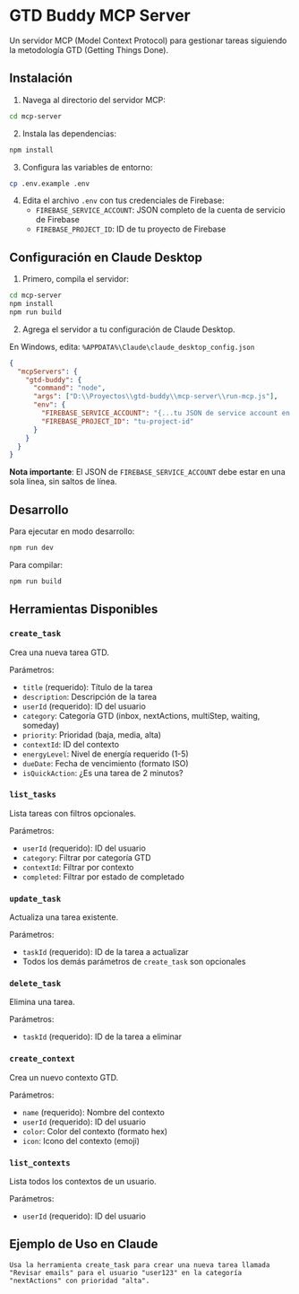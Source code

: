 # GTD Buddy MCP Server

Un servidor MCP (Model Context Protocol) para gestionar tareas siguiendo la metodología GTD (Getting Things Done).

## Instalación

1. Navega al directorio del servidor MCP:
```bash
cd mcp-server
```

2. Instala las dependencias:
```bash
npm install
```

3. Configura las variables de entorno:
```bash
cp .env.example .env
```

4. Edita el archivo `.env` con tus credenciales de Firebase:
   - `FIREBASE_SERVICE_ACCOUNT`: JSON completo de la cuenta de servicio de Firebase
   - `FIREBASE_PROJECT_ID`: ID de tu proyecto de Firebase

## Configuración en Claude Desktop

1. Primero, compila el servidor:
```bash
cd mcp-server
npm install
npm run build
```

2. Agrega el servidor a tu configuración de Claude Desktop. 

En Windows, edita: `%APPDATA%\Claude\claude_desktop_config.json`

```json
{
  "mcpServers": {
    "gtd-buddy": {
      "command": "node",
      "args": ["D:\\Proyectos\\gtd-buddy\\mcp-server\\run-mcp.js"],
      "env": {
        "FIREBASE_SERVICE_ACCOUNT": "{...tu JSON de service account en una sola línea...}",
        "FIREBASE_PROJECT_ID": "tu-project-id"
      }
    }
  }
}
```

**Nota importante**: El JSON de `FIREBASE_SERVICE_ACCOUNT` debe estar en una sola línea, sin saltos de línea.

## Desarrollo

Para ejecutar en modo desarrollo:
```bash
npm run dev
```

Para compilar:
```bash
npm run build
```

## Herramientas Disponibles

### `create_task`
Crea una nueva tarea GTD.

Parámetros:
- `title` (requerido): Título de la tarea
- `description`: Descripción de la tarea
- `userId` (requerido): ID del usuario
- `category`: Categoría GTD (inbox, nextActions, multiStep, waiting, someday)
- `priority`: Prioridad (baja, media, alta)
- `contextId`: ID del contexto
- `energyLevel`: Nivel de energía requerido (1-5)
- `dueDate`: Fecha de vencimiento (formato ISO)
- `isQuickAction`: ¿Es una tarea de 2 minutos?

### `list_tasks`
Lista tareas con filtros opcionales.

Parámetros:
- `userId` (requerido): ID del usuario
- `category`: Filtrar por categoría GTD
- `contextId`: Filtrar por contexto
- `completed`: Filtrar por estado de completado

### `update_task`
Actualiza una tarea existente.

Parámetros:
- `taskId` (requerido): ID de la tarea a actualizar
- Todos los demás parámetros de `create_task` son opcionales

### `delete_task`
Elimina una tarea.

Parámetros:
- `taskId` (requerido): ID de la tarea a eliminar

### `create_context`
Crea un nuevo contexto GTD.

Parámetros:
- `name` (requerido): Nombre del contexto
- `userId` (requerido): ID del usuario
- `color`: Color del contexto (formato hex)
- `icon`: Icono del contexto (emoji)

### `list_contexts`
Lista todos los contextos de un usuario.

Parámetros:
- `userId` (requerido): ID del usuario

## Ejemplo de Uso en Claude

```
Usa la herramienta create_task para crear una nueva tarea llamada "Revisar emails" para el usuario "user123" en la categoría "nextActions" con prioridad "alta".
```